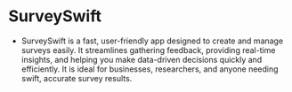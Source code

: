# SurveySwift
- SurveySwift is a fast, user-friendly app designed to create and manage surveys easily. It streamlines gathering feedback, providing real-time insights, and helping you make data-driven decisions quickly and efficiently. It is ideal for businesses, researchers, and anyone needing swift, accurate survey results.
